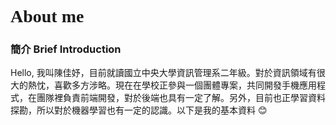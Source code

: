 <h1 style="font-family: 'Noto Serif TC', serif;">About me<br></h1>

### 簡介 Brief Introduction 
Hello, 我叫陳佳妤，目前就讀國立中央大學資訊管理系二年級。對於資訊領域有很大的熱忱，喜歡多方涉略。現在在學校正參與一個團體專案，共同開發手機應用程式，在團隊裡負責前端開發，對於後端也具有一定了解。另外，目前也正學習資料探勘，所以對於機器學習也有一定的認識。以下是我的基本資料 :blush:

